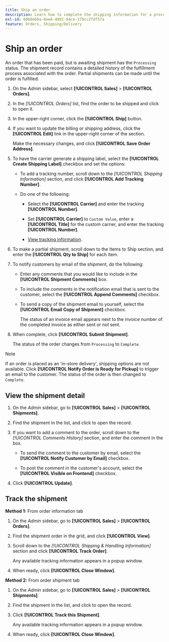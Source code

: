 ```yaml
---
title: Ship an order
description: Learn how to complete the shipping information for a processing order, and view shipment and tracking information.
exl-id: 60b0e66a-8ee6-4091-94ce-179cc2fdf57a
feature: Orders, Shipping/Delivery
---
```

# Ship an order

An order that has been paid, but is awaiting shipment has the `Processing` status. The shipment record contains a detailed history of the fulfillment process associated with the order. Partial shipments can be made until the order is fulfilled.

1. On the _Admin_ sidebar, select **[!UICONTROL Sales]** > **[!UICONTROL Orders]**.

1. In the _[!UICONTROL Orders]_ list, find the order to be shipped and click to open it.

1. In the upper-right corner, click the **[!UICONTROL Ship]** button.

1. If you want to update the billing or shipping address, click the **[!UICONTROL Edit]** link in the upper-right corner of the section. 

   Make the necessary changes, and click **[!UICONTROL Save Order Address]**.

1. To have the carrier generate a shipping label, select the **[!UICONTROL Create Shipping Label]** checkbox and set the options:

   - To add a tracking number, scroll down to the _[!UICONTROL Shipping Information]_ section, and click **[!UICONTROL Add Tracking Number]**.

   - Do one of the following:

      - Select the **[!UICONTROL Carrier]** and enter the tracking **[!UICONTROL Number]**.

      - Set **[!UICONTROL Carrier]** to `Custom Value`, enter a **[!UICONTROL Title]** for the custom carrier, and enter the tracking **[!UICONTROL Number]**.

      - [View tracking information](#track-the-shipment).

1. To make a partial shipment, scroll down to the Items to Ship section, and enter the **[!UICONTROL Qty to Ship]** for each item.

1. To notify customers by email of the shipment, do the following:

   - Enter any comments that you would like to include in the **[!UICONTROL Shipment Comments]** box.

   - To include the comments in the notification email that is sent to the customer, select the **[!UICONTROL Append Comments]** checkbox.

   - To send a copy of the shipment email to yourself, select the **[!UICONTROL Email Copy of Shipment]** checkbox.

      The status of an invoice email appears next to the invoice number of the completed invoice as either sent or not sent.

1. When complete, click **[!UICONTROL Submit Shipment]**.

   The status of the order changes from `Processing` to `Complete`.

>[!NOTE]
>
>If an order is placed as an 'in-store delivery', shipping options are not available. Click **[!UICONTROL Notify Order is Ready for Pickup]** to trigger an email to the customer. The status of the order is then changed to `Complete`.

## View the shipment detail

1. On the _Admin_ sidebar, go to **[!UICONTROL Sales]** > **[!UICONTROL Shipments]**.

1. Find the shipment in the list, and click to open the record.

1. If you want to add a comment to the order, scroll down to the _[!UICONTROL Comments History]_ section, and enter the comment in the box.

   - To send the comment to the customer by email, select the **[!UICONTROL Notify Customer by Email]** checkbox.

   - To post the comment in the customer's account, select the **[!UICONTROL Visible on Frontend]** checkbox.

1. Click **[!UICONTROL Update]**.

## Track the shipment

**Method 1:** From order information tab

1. On the _Admin_ sidebar, go to **[!UICONTROL Sales]** > **[!UICONTROL Orders]**.

1. Find the shipment order in the grid, and click **[!UICONTROL View]**.

1. Scroll down to the _[!UICONTROL Shipping & Handling Information]_ section and click **[!UICONTROL Track Order]**.

   Any available tracking information appears in a popup window.

1. When ready, click **[!UICONTROL Close Window]**.

**Method 2:** From order shipment tab

1. On the _Admin_ sidebar, go to **[!UICONTROL Sales]** > **[!UICONTROL Shipments]**.

1. Find the shipment in the list, and click to open the record.

1. Click **[!UICONTROL Track this Shipment]**.

   Any available tracking information appears in a popup window.

1. When ready, click **[!UICONTROL Close Window]**.
